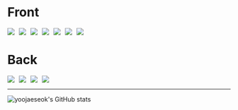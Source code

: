 # Front
<div style="display: flex; flex-wrap: wrap; gap: 10px;">
  <img src="https://img.shields.io/badge/HTML5-E34F26?style=for-the-badge&logo=HTML5&logoColor=white">
  <img src="https://img.shields.io/badge/css3-1572B6?style=for-the-badge&logo=css3&logoColor=white">
  <img src="https://img.shields.io/badge/javascript-F7DF1E?style=for-the-badge&logo=javaScript&logoColor=white">
  <img src="https://img.shields.io/badge/jquery-0769AD?style=for-the-badge&logo=javaScript&logoColor=white">
  <img src="https://img.shields.io/badge/reat-61DAFB?style=for-the-badge&logo=react&logoColor=white">
  <img src="https://img.shields.io/badge/typescript-3178C6?style=for-the-badge&logo=typeScript&logoColor=white">
  <img src="https://img.shields.io/badge/redux-764ABC?style=for-the-badge&logo=redux&logoColor=white">
</div>

# Back
<div style="display: flex; flex-wrap: wrap; gap: 10px;">
  <img src="https://img.shields.io/badge/spring-6DB33F?style=for-the-badge&logo=spring&logoColor=white">
  <img src="https://img.shields.io/badge/nodedotjs-5FA04E?style=for-the-badge&logo=nodejs&logoColor=white">
  <img src="https://img.shields.io/badge/nodemon-76D04B?style=for-the-badge&logo=nodemon&logoColor=white">
  <img src="https://img.shields.io/badge/express-000000?style=for-the-badge&logo=express&logoColor=white">
</div>

---

![yoojaeseok's GitHub stats](https://github-readme-stats.vercel.app/api?username=yoo94&show_icons=true&theme=radical)
